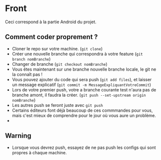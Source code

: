 # Front

Ceci correspond à la partie Android du projet.

## Comment coder proprement ?

- Cloner le repo sur votre machine. (`git clone`)
- Créer une nouvelle branche qui correspondra à votre feature (`git branch nomBranche`)
- Changer de branche (`git checkout nomBranche`)
- Vous êtes maintenant sur une branche nouvelle branche locale, le git ne la connaît pas !
- Vous pouvez ajouter du code qui sera push  (`git add files`), et laisser un message explicatif (`git commit -m MessageExpliquantVotreCommit`)
- Lors de votre premier push, votre a branche courante test n'aura pas de branche amont, il faudra la créer. (`git push --set-upstream origin nomBranche`)
- Les autres push se feront juste avec `git push`
- Certains éditeurs font déjà beaucoup de ces commmandes pour vous, mais c'est mieux de comprendre pour le jour où vous aure un problème.
- 

## Warning

- Lorsque vous devrez push, essayez de ne pas push les configs qui sont propres à chaque machine.
